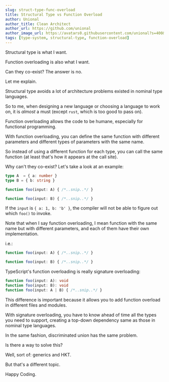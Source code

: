 ```yaml
---
slug: struct-type-func-overload
title: Structural Type vs Function Overload
author: Unional
author_title: Clean Architect
author_url: https://github.com/unional
author_image_url: https://avatars0.githubusercontent.com/unional?s=400&v=4
tags: [type-system, structural-type, function-overload]
---
```


Structural type is what I want.

Function overloading is also what I want.

Can they co-exist? The answer is no.

Let me explain.

Structural type avoids a lot of architecture problems existed in nominal type languages.

So to me, when designing a new language or choosing a language to work on,
it is *almost* a must (except `rust`, which is too good to pass on).

Function overloading allows the code to be humane,
especially for functional programming.

With function overloading,
you can define the same function with different parameters and different types of parameters with the same name.

So instead of using a different function for each type,
you can call the same function (at least that's how it appears at the call site).

Why can't they co-exist?
Let's take a look at an example:

```typescript
type A  = { a: number }
type B = { b: string }

function foo(input: A) { /*..snip..*/ }

function foo(input: B) { /*..snip..*/ }
```

If the `input` is `{ a: 1, b: 'b' }`,
the compiler will not be able to figure out which `foo()` to invoke.

Note that when I say function overloading,
I mean function with the same name but with different parameters,
and each of them have their own implementation.

i.e.:

```ts
function foo(input: A) { /*..snip..*/ }

function foo(input: B) { /*..snip..*/ }
```

TypeScript's function overloading is really signature overloading:

```ts
function foo(input: A): void
function foo(input: B): void
function foo(input: A | B) { /*..snip..*/ }
```

This difference is important because it allows you to add function overload in different files and modules.

With signature overloading,
you have to know ahead of time all the types you need to support,
creating a top-down dependency same as those in nominal type languages.

In the same fashion, discriminated union has the same problem.

Is there a way to solve this?

Well, sort of: generics and HKT.

But that's a different topic.

Happy Coding.

